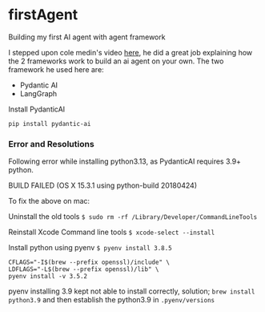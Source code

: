 # firstAgent

Building my first AI agent with agent framework

I stepped upon cole medin's video [here](https://www.youtube.com/watch?v=U6LbW2IFUQw), he did a great job explaining how the 2 frameworks work to build an ai agent on your own. The two framework he used here are:

- Pydantic AI
- LangGraph

Install PydanticAI

```
pip install pydantic-ai
```

### Error and Resolutions

Following error while installing python3.13, as PydanticAI requires 3.9+ python.

BUILD FAILED (OS X 15.3.1 using python-build 20180424)

To fix the above on mac:

Uninstall the old tools
`$ sudo rm -rf /Library/Developer/CommandLineTools`

Reinstall Xcode Command line tools
`$ xcode-select --install`

Install python using pyenv
`$ pyenv install 3.8.5`

```
CFLAGS="-I$(brew --prefix openssl)/include" \
LDFLAGS="-L$(brew --prefix openssl)/lib" \
pyenv install -v 3.5.2
```

pyenv installing 3.9 kept not able to install correctly, solution;
`brew install python3.9` and then establish the python3.9 in `.pyenv/versions`

